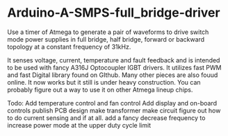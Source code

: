 # Arduino-A-SMPS-full_bridge-driver
Use a timer of Atmega to generate a pair of waveforms to drive switch mode power supplies in full bridge, half bridge, forward or backward topology at a constant frequency of 31kHz.

It senses voltage, current, temperature and fault feedback and is intended to be used with fancy A316J Optocoupler IGBT drivers. It utilizes fast PWM and fast Digital library found on GIthub. Many other pieces are also fouud online. It now works but it still is under heavy construction. You can probably figure out a way to use it on other Atmega lineup chips. 


Todo:
Add temperature control and fan control
Add display and on-board controls
publish PCB design
make transformer
make circuit
figure out how to do current sensing and if at all.
add a fancy decrease frequency to increase power mode at the upper duty cycle limit
